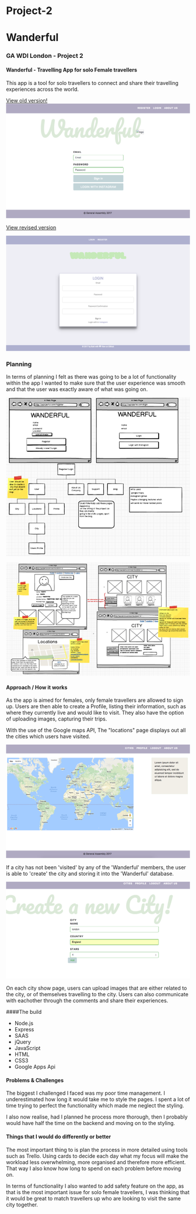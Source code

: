 # Project-2

# Wanderful

### GA WDI London - Project 2

#### Wanderful - Travelling App for solo Female travellers

This app is a tool for solo travellers to connect and share their travelling experiences across the world.


[View old version!](https://cryptic-shelf-72611.herokuapp.com/ "Here!")
![](public/assets/landing.png)

[View revised version](radiant-falls-84135.herokuapp.com "Here!")

![](src/assets/landing2.png)


### Planning
In terms of planning I felt as there was going to be a lot of functionality within the app I wanted to make sure that the user experience was smooth and that the user was exactly aware of what was going on.

![](public/assets/plan.png)

![](public/assets/plan2.png)



#### Approach / How it works

As the app is aimed for females, only female travellers are allowed to sign up. Users are then able to create a Profile, listing their information, such as where they currently live and would like to visit. They also have the option of uploading images, capturing their trips.

With the use of the Google maps API, The "locations" page displays out all the cities which users have visited.

![](public/assets/map.png)

If a city has not been 'visited' by any of the 'Wanderful' members, the user is able to 'create' the city and storing it into the 'Wanderful' database.

![](public/assets/create-city.png)


On each city show page, users can upload images that are either related to the city, or of themselves travelling to the city. Users can also communicate with eachother through the comments and share their experiences.

####The build

* Node.js
* Express
* SAAS
* jQuery
* JavaScript
* HTML
* CSS3
* Google Apps Api



#### Problems & Challenges

The biggest I challenged I faced was my poor time management. I underestimated how long it would take me to style the pages. I spent a lot of time trying to perfect the functionality which made me neglect the styling.

I also now realise, had I planned he process more thorough, then I probably would have half the time on the backend and moving on to the styling.

#### Things that I would do differently or better

The most important thing to is plan the process in more detailed using tools such as Trello. Using cards to decide each day what my focus will make the workload less overwhelming, more organised and therefore more efficient. That way I also know how long to spend on each problem before moving on.

In terms of functionality I also wanted to add safety feature on the app, as that is the most important issue for solo female travellers, I was thinking that it would be great to match travellers up who are looking to visit the same city together.
